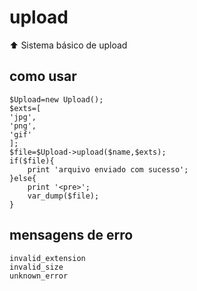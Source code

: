 # upload
:arrow_up: Sistema básico de upload

## como usar
```
$Upload=new Upload();
$exts=[
'jpg',
'png',
'gif'
];
$file=$Upload->upload($name,$exts);
if($file){
    print 'arquivo enviado com sucesso';
}else{
    print '<pre>';
    var_dump($file);
}
```

## mensagens de erro
```
invalid_extension
invalid_size
unknown_error
```
